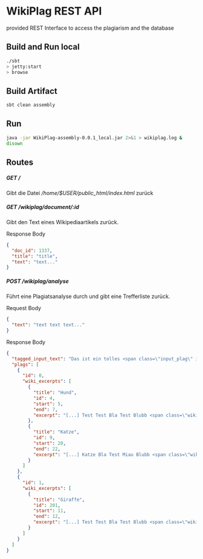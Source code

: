 # WikiPlag REST API

provided REST Interface to access the plagiarism and the database 

## Build and Run local

```bash
./sbt
> jetty:start
> browse
```

## Build Artifact
```bash
sbt clean assembly
```

## Run
```bash
java -jar WikiPlag-assembly-0.0.1_local.jar 2>&1 > wikiplag.log &
disown
```

## Routes

##### GET /
Gibt die Datei _/home/$USER/public_html/index.html_ zurück

##### GET /wikiplag/document/:id
Gibt den Text eines Wikipediaartikels zurück.

Response Body
```json
{
  "doc_id": 1337,
  "title": "title",
  "text": "text..." 
}
```

##### POST /wikiplag/analyse
Führt eine Plagiatsanalyse durch und gibt eine Trefferliste zurück.

Request Body
```json
{
  "text": "text text text..." 
}
```

Response Body
```json
{
  "tagged_input_text": "Das ist ein tolles <span class=\"input_plag\" id=\"0\">Plagiat. Bla bla.</span> Hier geht <span class=\"input_plag\" id=\"1\">der Text</span> weiter.",
  "plags": [
    {
      "id": 0,
      "wiki_excerpts": [
        {
          "title": "Hund",
          "id": 4,
          "start": 5,
          "end": 7,
          "excerpt": "[...] Test Test Bla Test Blubb <span class=\"wiki_plag\">Plagiat. Bla bla.</span> Hund Bla Test Bellen Blubb [...]" 
        },
        {
          "title": "Katze",
          "id": 9,
          "start": 20,
          "end": 22,
          "excerpt": "[...] Katze Bla Test Miau Blubb <span class=\"wiki_plag\">Plagiat. Bla bla.</span> Test Test Bla Test Blubb [...]" 
        }
      ]
    },
    {
      "id": 1,
      "wiki_excerpts": [
        {
          "title": "Giraffe",
          "id": 201,
          "start": 11,
          "end": 12,
          "excerpt": "[...] Test Test Bla Test Blubb <span class=\"wiki_plag\">der Text</span> Hund Bla Test Gelb Blubb [...]" 
        }
      ]
    }
  ]
}
```